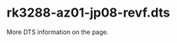 # rk3288-az01-jp08-revf.dts

More DTS information on the [](Linux-DTSs.md) page.

<code-block src="dts/rk3288-az01-jp08-revf.dts" />

